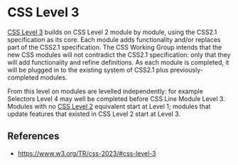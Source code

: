 # CSS Level 3

[CSS Level 3](https://www.w3.org/TR/css-2023/#css-level-3) builds on CSS Level 2 module by module, using the CSS2.1 specification as its core. Each module adds functionality and/or replaces part of the CSS2.1 specification. The CSS Working Group intends that the new CSS modules will not contradict the CSS2.1 specification: only that they will add functionality and refine definitions. As each module is completed, it will be plugged in to the existing system of CSS2.1 plus previously-completed modules.

From this level on modules are levelled independently: for example Selectors Level 4 may well be completed before CSS Line Module Level 3. Modules with no [CSS Level 2](https://www.w3.org/TR/css-2023/#css-level-2) equivalent start at Level 1; modules that update features that existed in CSS Level 2 start at Level 3.

## References

- https://www.w3.org/TR/css-2023/#css-level-3
